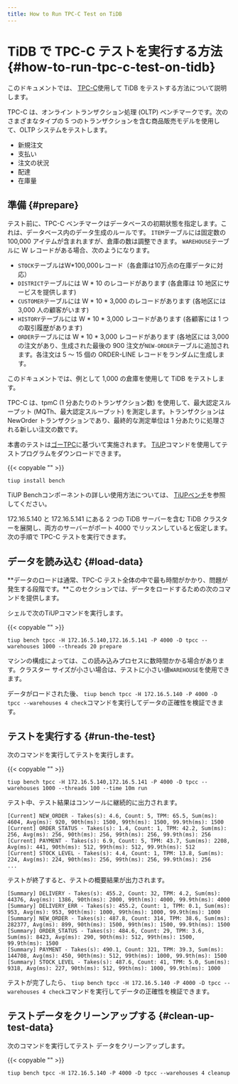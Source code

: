 ```yaml
---
title: How to Run TPC-C Test on TiDB
---
```


# TiDB で TPC-C テストを実行する方法 {#how-to-run-tpc-c-test-on-tidb}

このドキュメントでは、 [TPC-C](http://www.tpc.org/tpcc/)使用して TiDB をテストする方法について説明します。

TPC-C は、オンライン トランザクション処理 (OLTP) ベンチマークです。次のさまざまなタイプの 5 つのトランザクションを含む商品販売モデルを使用して、OLTP システムをテストします。

-   新規注文
-   支払い
-   注文の状況
-   配達
-   在庫量

## 準備 {#prepare}

テスト前に、TPC-C ベンチマークはデータベースの初期状態を指定します。これは、データベース内のデータ生成のルールです。 `ITEM`テーブルには固定数の 100,000 アイテムが含まれますが、倉庫の数は調整できます。 `WAREHOUSE`テーブルに W レコードがある場合、次のようになります。

-   `STOCK`テーブルはW*100,000レコード（各倉庫は10万点の在庫データに対応）
-   `DISTRICT`テーブルには W * 10 のレコードがあります (各倉庫は 10 地区にサービスを提供します)
-   `CUSTOMER`テーブルには W * 10 * 3,000 のレコードがあります (各地区には 3,000 人の顧客がいます)
-   `HISTORY`テーブルには W * 10 * 3,000 レコードがあります (各顧客には 1 つの取引履歴があります)
-   `ORDER`テーブルには W * 10 * 3,000 レコードがあります (各地区には 3,000 の注文があり、生成された最後の 900 注文が`NEW-ORDER`テーブルに追加されます。各注文は 5 ～ 15 個の ORDER-LINE レコードをランダムに生成します。

このドキュメントでは、例として 1,000 の倉庫を使用して TiDB をテストします。

TPC-C は、tpmC (1 分あたりのトランザクション数) を使用して、最大認定スループット (MQTh、最大認定スループット) を測定します。トランザクションは NewOrder トランザクションであり、最終的な測定単位は 1 分あたりに処理される新しい注文の数です。

本書のテストは[ゴーTPC](https://github.com/pingcap/go-tpc)に基づいて実施されます。 [TiUP](/tiup/tiup-overview.md)コマンドを使用してテストプログラムをダウンロードできます。

{{< copyable "" >}}

```shell
tiup install bench
```

TiUP Benchコンポーネントの詳しい使用方法については、 [TiUPベンチ](/tiup/tiup-bench.md)を参照してください。

172.16.5.140 と 172.16.5.141 にある 2 つの TiDB サーバーを含む TiDB クラスターを展開し、両方のサーバーがポート 4000 でリッスンしていると仮定します。次の手順で TPC-C テストを実行できます。

## データを読み込む {#load-data}

**データのロードは通常、TPC-C テスト全体の中で最も時間がかかり、問題が発生する段階です。**このセクションでは、データをロードするための次のコマンドを提供します。

シェルで次のTiUPコマンドを実行します。

{{< copyable "" >}}

```shell
tiup bench tpcc -H 172.16.5.140,172.16.5.141 -P 4000 -D tpcc --warehouses 1000 --threads 20 prepare
```

マシンの構成によっては、この読み込みプロセスに数時間かかる場合があります。クラスター サイズが小さい場合は、テストに小さい値`WAREHOUSE`を使用できます。

データがロードされた後、 `tiup bench tpcc -H 172.16.5.140 -P 4000 -D tpcc --warehouses 4 check`コマンドを実行してデータの正確性を検証できます。

## テストを実行する {#run-the-test}

次のコマンドを実行してテストを実行します。

{{< copyable "" >}}

```shell
tiup bench tpcc -H 172.16.5.140,172.16.5.141 -P 4000 -D tpcc --warehouses 1000 --threads 100 --time 10m run
```

テスト中、テスト結果はコンソールに継続的に出力されます。

```text
[Current] NEW_ORDER - Takes(s): 4.6, Count: 5, TPM: 65.5, Sum(ms): 4604, Avg(ms): 920, 90th(ms): 1500, 99th(ms): 1500, 99.9th(ms): 1500
[Current] ORDER_STATUS - Takes(s): 1.4, Count: 1, TPM: 42.2, Sum(ms): 256, Avg(ms): 256, 90th(ms): 256, 99th(ms): 256, 99.9th(ms): 256
[Current] PAYMENT - Takes(s): 6.9, Count: 5, TPM: 43.7, Sum(ms): 2208, Avg(ms): 441, 90th(ms): 512, 99th(ms): 512, 99.9th(ms): 512
[Current] STOCK_LEVEL - Takes(s): 4.4, Count: 1, TPM: 13.8, Sum(ms): 224, Avg(ms): 224, 90th(ms): 256, 99th(ms): 256, 99.9th(ms): 256
...
```

テストが終了すると、テストの概要結果が出力されます。

```text
[Summary] DELIVERY - Takes(s): 455.2, Count: 32, TPM: 4.2, Sum(ms): 44376, Avg(ms): 1386, 90th(ms): 2000, 99th(ms): 4000, 99.9th(ms): 4000
[Summary] DELIVERY_ERR - Takes(s): 455.2, Count: 1, TPM: 0.1, Sum(ms): 953, Avg(ms): 953, 90th(ms): 1000, 99th(ms): 1000, 99.9th(ms): 1000
[Summary] NEW_ORDER - Takes(s): 487.8, Count: 314, TPM: 38.6, Sum(ms): 282377, Avg(ms): 899, 90th(ms): 1500, 99th(ms): 1500, 99.9th(ms): 1500
[Summary] ORDER_STATUS - Takes(s): 484.6, Count: 29, TPM: 3.6, Sum(ms): 8423, Avg(ms): 290, 90th(ms): 512, 99th(ms): 1500, 99.9th(ms): 1500
[Summary] PAYMENT - Takes(s): 490.1, Count: 321, TPM: 39.3, Sum(ms): 144708, Avg(ms): 450, 90th(ms): 512, 99th(ms): 1000, 99.9th(ms): 1500
[Summary] STOCK_LEVEL - Takes(s): 487.6, Count: 41, TPM: 5.0, Sum(ms): 9318, Avg(ms): 227, 90th(ms): 512, 99th(ms): 1000, 99.9th(ms): 1000
```

テストが完了したら、 `tiup bench tpcc -H 172.16.5.140 -P 4000 -D tpcc --warehouses 4 check`コマンドを実行してデータの正確性を検証できます。

## テストデータをクリーンアップする {#clean-up-test-data}

次のコマンドを実行してテスト データをクリーンアップします。

{{< copyable "" >}}

```shell
tiup bench tpcc -H 172.16.5.140 -P 4000 -D tpcc --warehouses 4 cleanup
```
